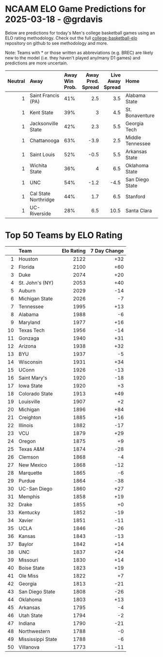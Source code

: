 # NCAAM ELO Game Predictions for 2025-03-18 - @grdavis
Below are predictions for today's Men's college basketball games using an ELO rating methodology. Check out the full [college-basketball-elo](https://github.com/grdavis/college-basketball-elo) repository on github to see methodology and more.

Note: Teams with * or those written as abbreviations (e.g. BREC) are likely new to the model (i.e. they haven't played any/many D1 games) and predictions are more uncertain.

|   Neutral | Away                 | Away Win Prob.   |   Away Pred. Spread |   Live Away Spread | Home             | Home Win Prob.   |   Home Pred. Spread |
|----------:|:---------------------|:-----------------|--------------------:|-------------------:|:-----------------|:-----------------|--------------------:|
|         1 | Saint Francis (PA)   | 41%              |                 2.5 |                3.5 | Alabama State    | 59%              |                -2.5 |
|         1 | Kent State           | 39%              |                 3   |                4.5 | St. Bonaventure  | 61%              |                -3   |
|         1 | Jacksonville State   | 42%              |                 2.3 |                5.5 | Georgia Tech     | 58%              |                -2.3 |
|         1 | Chattanooga          | 63%              |                -3.9 |                2.5 | Middle Tennessee | 37%              |                 3.9 |
|         1 | Saint Louis          | 52%              |                -0.5 |                5.5 | Arkansas State   | 48%              |                 0.5 |
|         1 | Wichita State        | 36%              |                 4   |                6.5 | Oklahoma State   | 64%              |                -4   |
|         1 | UNC                  | 54%              |                -1.2 |               -4.5 | San Diego State  | 46%              |                 1.2 |
|         1 | Cal State Northridge | 44%              |                 1.7 |                6.5 | Stanford         | 56%              |                -1.7 |
|         1 | UC-Riverside         | 28%              |                 6.5 |               10.5 | Santa Clara      | 72%              |                -6.5 |

# Top 50 Teams by ELO Rating
|    | Team              |   Elo Rating |   7 Day Change |
|---:|:------------------|-------------:|---------------:|
|  1 | Houston           |         2122 |            +32 |
|  2 | Florida           |         2100 |            +60 |
|  3 | Duke              |         2074 |            +20 |
|  4 | St. John's (NY)   |         2053 |            +40 |
|  5 | Auburn            |         2029 |            -14 |
|  6 | Michigan State    |         2026 |             -7 |
|  7 | Tennessee         |         1995 |            +13 |
|  8 | Alabama           |         1988 |             -6 |
|  9 | Maryland          |         1977 |            +16 |
| 10 | Texas Tech        |         1956 |            -14 |
| 11 | Gonzaga           |         1940 |            +31 |
| 12 | Arizona           |         1938 |            +32 |
| 13 | BYU               |         1937 |             -5 |
| 14 | Wisconsin         |         1931 |            +34 |
| 15 | UConn             |         1926 |            -13 |
| 16 | Saint Mary's      |         1920 |            -18 |
| 17 | Iowa State        |         1920 |             +3 |
| 18 | Colorado State    |         1913 |            +49 |
| 19 | Louisville        |         1907 |             +2 |
| 20 | Michigan          |         1896 |            +84 |
| 21 | Creighton         |         1885 |            +16 |
| 22 | Illinois          |         1882 |            -17 |
| 23 | VCU               |         1879 |            +29 |
| 24 | Oregon            |         1875 |             +9 |
| 25 | Texas A&M         |         1874 |            -28 |
| 26 | Clemson           |         1868 |             -4 |
| 27 | New Mexico        |         1868 |            -12 |
| 28 | Marquette         |         1865 |             -6 |
| 29 | Purdue            |         1864 |            -38 |
| 30 | UC-San Diego      |         1860 |            +27 |
| 31 | Memphis           |         1858 |            +19 |
| 32 | Drake             |         1855 |             +0 |
| 33 | Kentucky          |         1852 |            -19 |
| 34 | Xavier            |         1851 |            -11 |
| 35 | UCLA              |         1846 |            -26 |
| 36 | Kansas            |         1843 |            -13 |
| 37 | Baylor            |         1842 |            +14 |
| 38 | UNC               |         1837 |            +24 |
| 39 | Missouri          |         1830 |            +14 |
| 40 | Boise State       |         1823 |            +19 |
| 41 | Ole Miss          |         1822 |             +7 |
| 42 | Georgia           |         1813 |            -21 |
| 43 | San Diego State   |         1808 |            -26 |
| 44 | Oklahoma          |         1803 |            +13 |
| 45 | Arkansas          |         1795 |             -4 |
| 46 | Utah State        |         1794 |             -2 |
| 47 | Indiana           |         1790 |            -21 |
| 48 | Northwestern      |         1788 |             -0 |
| 49 | Mississippi State |         1788 |             -6 |
| 50 | Villanova         |         1773 |            -11 |